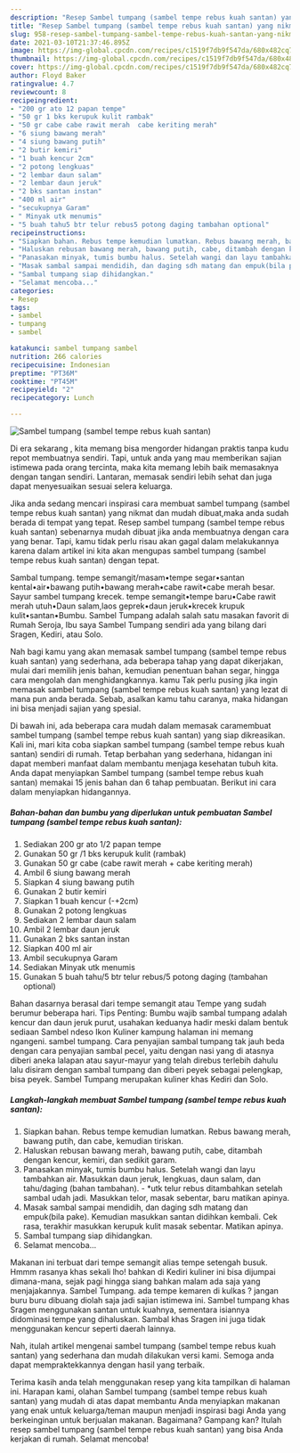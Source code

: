 ```yaml
---
description: "Resep Sambel tumpang (sambel tempe rebus kuah santan) yang nikmat dan Mudah Dibuat"
title: "Resep Sambel tumpang (sambel tempe rebus kuah santan) yang nikmat dan Mudah Dibuat"
slug: 958-resep-sambel-tumpang-sambel-tempe-rebus-kuah-santan-yang-nikmat-dan-mudah-dibuat
date: 2021-03-10T21:37:46.895Z
image: https://img-global.cpcdn.com/recipes/c1519f7db9f547da/680x482cq70/sambel-tumpang-sambel-tempe-rebus-kuah-santan-foto-resep-utama.jpg
thumbnail: https://img-global.cpcdn.com/recipes/c1519f7db9f547da/680x482cq70/sambel-tumpang-sambel-tempe-rebus-kuah-santan-foto-resep-utama.jpg
cover: https://img-global.cpcdn.com/recipes/c1519f7db9f547da/680x482cq70/sambel-tumpang-sambel-tempe-rebus-kuah-santan-foto-resep-utama.jpg
author: Floyd Baker
ratingvalue: 4.7
reviewcount: 8
recipeingredient:
- "200 gr ato 12 papan tempe"
- "50 gr 1 bks kerupuk kulit rambak"
- "50 gr cabe cabe rawit merah  cabe keriting merah"
- "6 siung bawang merah"
- "4 siung bawang putih"
- "2 butir kemiri"
- "1 buah kencur 2cm"
- "2 potong lengkuas"
- "2 lembar daun salam"
- "2 lembar daun jeruk"
- "2 bks santan instan"
- "400 ml air"
- "secukupnya Garam"
- " Minyak utk menumis"
- "5 buah tahu5 btr telur rebus5 potong daging tambahan optional"
recipeinstructions:
- "Siapkan bahan. Rebus tempe kemudian lumatkan. Rebus bawang merah, bawang putih, dan cabe, kemudian tiriskan."
- "Haluskan rebusan bawang merah, bawang putih, cabe, ditambah dengan kencur, kemiri, dan sedikit garam."
- "Panasakan minyak, tumis bumbu halus. Setelah wangi dan layu tambahkan air. Masukkan daun jeruk, lengkuas, daun salam, dan tahu/daging (bahan tambahan).  *utk telur rebus ditambahkan setelah sambal udah jadi. Masukkan telor, masak sebentar, baru matikan apinya."
- "Masak sambal sampai mendidih, dan daging sdh matang dan empuk(bila pake). Kemudian masukkan santan didihkan kembali. Cek rasa, terakhir masukkan kerupuk kulit masak sebentar. Matikan apinya."
- "Sambal tumpang siap dihidangkan."
- "Selamat mencoba..."
categories:
- Resep
tags:
- sambel
- tumpang
- sambel

katakunci: sambel tumpang sambel 
nutrition: 266 calories
recipecuisine: Indonesian
preptime: "PT36M"
cooktime: "PT45M"
recipeyield: "2"
recipecategory: Lunch

---
```



![Sambel tumpang (sambel tempe rebus kuah santan)](https://img-global.cpcdn.com/recipes/c1519f7db9f547da/680x482cq70/sambel-tumpang-sambel-tempe-rebus-kuah-santan-foto-resep-utama.jpg)

Di era  sekarang , kita memang bisa mengorder hidangan praktis tanpa kudu repot membuatnya sendiri. Tapi, untuk anda yang mau memberikan sajian istimewa pada orang tercinta, maka kita memang lebih baik memasaknya dengan tangan sendiri. Lantaran, memasak sendiri lebih sehat dan juga dapat menyesuaikan sesuai selera keluarga.

Jika anda sedang mencari inspirasi cara membuat sambel tumpang (sambel tempe rebus kuah santan) yang nikmat dan mudah dibuat,maka anda sudah berada di tempat yang tepat. Resep sambel tumpang (sambel tempe rebus kuah santan)  sebenarnya mudah dibuat jika anda membuatnya dengan cara yang benar. Tapi, kamu tidak perlu risau akan gagal dalam melakukannya 
karena dalam artikel ini kita akan mengupas sambel tumpang (sambel tempe rebus kuah santan) dengan tepat.  

Sambal tumpang. tempe semangit/masam•tempe segar•santan kental•air•bawang putih•bawang merah•cabe rawit•cabe merah besar. Sayur sambel tumpang krecek. tempe semangit•tempe baru•Cabe rawit merah utuh•Daun salam,laos geprek•daun jeruk•krecek krupuk kulit•santan•Bumbu. Sambel Tumpang adalah salah satu masakan favorit di Rumah Seroja, Ibu saya Sambel Tumpang sendiri ada yang bilang dari Sragen, Kediri, atau Solo.

Nah bagi kamu yang akan memasak sambel tumpang (sambel tempe rebus kuah santan) yang sederhana, ada beberapa tahap yang dapat dikerjakan, mulai dari memilih jenis bahan, kemudian penentuan bahan segar, hingga cara mengolah dan menghidangkannya. kamu Tak perlu pusing jika ingin memasak sambel tumpang (sambel tempe rebus kuah santan) yang lezat di mana pun anda berada. Sebab, asalkan kamu  tahu caranya, maka hidangan ini bisa menjadi sajian yang spesial.

Di bawah ini, ada beberapa cara mudah dalam memasak caramembuat sambel tumpang (sambel tempe rebus kuah santan) yang siap dikreasikan. Kali ini, mari kita coba siapkan sambel tumpang (sambel tempe rebus kuah santan) sendiri di rumah. Tetap berbahan yang sederhana, hidangan ini dapat memberi manfaat dalam membantu menjaga kesehatan tubuh kita. Anda dapat menyiapkan Sambel tumpang (sambel tempe rebus kuah santan) memakai 15 jenis bahan dan 6 tahap pembuatan. Berikut ini cara dalam menyiapkan hidangannya.

<!--inarticleads1-->

##### Bahan-bahan dan bumbu yang diperlukan untuk pembuatan Sambel tumpang (sambel tempe rebus kuah santan):

1. Sediakan 200 gr ato 1/2 papan tempe
1. Gunakan 50 gr /1 bks kerupuk kulit (rambak)
1. Gunakan 50 gr cabe (cabe rawit merah + cabe keriting merah)
1. Ambil 6 siung bawang merah
1. Siapkan 4 siung bawang putih
1. Gunakan 2 butir kemiri
1. Siapkan 1 buah kencur (-+2cm)
1. Gunakan 2 potong lengkuas
1. Sediakan 2 lembar daun salam
1. Ambil 2 lembar daun jeruk
1. Gunakan 2 bks santan instan
1. Siapkan 400 ml air
1. Ambil secukupnya Garam
1. Sediakan  Minyak utk menumis
1. Gunakan 5 buah tahu/5 btr telur rebus/5 potong daging (tambahan optional)


Bahan dasarnya berasal dari tempe semangit atau Tempe yang sudah berumur beberapa hari. Tips Penting: Bumbu wajib sambal tumpang adalah kencur dan daun jeruk purut, usahakan keduanya hadir meski dalam bentuk sediaan Sambel ndeso Ikon Kuliner kampung halaman ini memang ngangeni. sambel tumpang. Cara penyajian sambal tumpang tak jauh beda dengan cara penyajian sambal pecel, yaitu dengan nasi yang di atasnya diberi aneka lalapan atau sayur-mayur yang telah direbus terlebih dahulu lalu disiram dengan sambal tumpang dan diberi peyek sebagai pelengkap, bisa peyek. Sambel Tumpang merupakan kuliner khas Kediri dan Solo. 

<!--inarticleads2-->

##### Langkah-langkah membuat Sambel tumpang (sambel tempe rebus kuah santan):

1. Siapkan bahan. Rebus tempe kemudian lumatkan. Rebus bawang merah, bawang putih, dan cabe, kemudian tiriskan.
1. Haluskan rebusan bawang merah, bawang putih, cabe, ditambah dengan kencur, kemiri, dan sedikit garam.
1. Panasakan minyak, tumis bumbu halus. Setelah wangi dan layu tambahkan air. Masukkan daun jeruk, lengkuas, daun salam, dan tahu/daging (bahan tambahan).  - *utk telur rebus ditambahkan setelah sambal udah jadi. Masukkan telor, masak sebentar, baru matikan apinya.
1. Masak sambal sampai mendidih, dan daging sdh matang dan empuk(bila pake). Kemudian masukkan santan didihkan kembali. Cek rasa, terakhir masukkan kerupuk kulit masak sebentar. Matikan apinya.
1. Sambal tumpang siap dihidangkan.
1. Selamat mencoba...


Makanan ini terbuat dari tempe semangit alias tempe setengah busuk. Hmmm rasanya khas sekali lho! bahkan di Kediri kuliner ini bisa dijumpai dimana-mana, sejak pagi hingga siang bahkan malam ada saja yang menjajakannya. Sambel Tumpang. ada tempe kemaren di kulkas ? jangan buru buru dibuang diolah saja jadi sajian istimewa ini. Sambel tumpang khas Sragen menggunakan santan untuk kuahnya, sementara isiannya didominasi tempe yang dihaluskan. Sambal khas Sragen ini juga tidak menggunakan kencur seperti daerah lainnya. 

Nah, itulah artikel mengenai  sambel tumpang (sambel tempe rebus kuah santan)  yang sederhana dan mudah dilakukan versi kami. Semoga anda dapat mempraktekkannya dengan hasil yang terbaik. 

Terima kasih anda telah menggunakan resep yang kita tampilkan di halaman ini. Harapan kami, olahan  Sambel tumpang (sambel tempe rebus kuah santan) yang mudah di atas dapat membantu Anda menyiapkan makanan yang enak untuk keluarga/teman maupun menjadi inspirasi bagi Anda yang berkeinginan untuk berjualan makanan. Bagaimana? Gampang kan? Itulah resep sambel tumpang (sambel tempe rebus kuah santan) yang bisa Anda kerjakan di rumah. Selamat mencoba!

